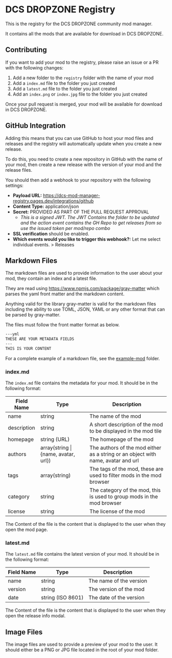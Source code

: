 # DCS DROPZONE Registry

This is the registry for the DCS DROPZONE community mod manager.

It contains all the mods that are available for download in DCS DROPZONE.

## Contributing

If you want to add your mod to the registry, please raise an issue or a PR with the following changes:

1. Add a new folder to the `registry` folder with the name of your mod
2. Add a `index.md` file to the folder you just created
3. Add a `latest.md` file to the folder you just created
4. Add an `index.png` or `index.jpg` file to the folder you just created

Once your pull request is merged, your mod will be available for download in DCS DROPZONE.

## GitHub Integration

Adding this means that you can use GitHub to host your mod files and releases
and the registry will automatically update when you create a new release.

To do this, you need to create a new repository in GitHub with the name of your mod, then create a new release
with the version of your mod and the release files.

You should then add a webhook to your repository with the following settings:

- **Payload URL:** https://dcs-mod-manager-registry.pages.dev/integrations/github
- **Content Type:** application/json
- **Secret:** PROVIDED AS PART OF THE PULL REQUEST APPROVAL 
  - *This is a signed JWT. The JWT Contains the folder to be updated and the action event contains the GH Repo to get releases from so use the issued token per mod/repo combo*
- **SSL verification** should be enabled.
- **Which events would you like to trigger this webhook?:** Let me select individual events. > Releases

## Markdown Files

The markdown files are used to provide information to the user about your mod, they contain an index
and a latest file.

They are read using https://www.npmjs.com/package/gray-matter which parses the yaml front matter and
the markdown content.

Anything valid for the library gray-matter is valid for the markdown files including the ability to
use TOML, JSON, YAML or any other format that can be parsed by gray-matter.

The files must follow the front matter format as below.

```markdown
---yml
THESE ARE YOUR METADATA FIELDS
---
THIS IS YOUR CONTENT
```

For a complete example of a markdown file, see the [example-mod](registry/example-mod) folder.

### index.md

The `index.md` file contains the metadata for your mod. It should be in the following format:

| Field Name  | Type                                 | Description                                                                      |
|-------------|--------------------------------------|----------------------------------------------------------------------------------|
| name        | string                               | The name of the mod                                                              |
| description | string                               | A short description of the mod to be displayed in the mod tile                   |
| homepage    | string (URL)                         | The homepage of the mod                                                          |
| authors     | array(string \| {name, avatar, url}) | The authors of the mod either as a string or an object with name, avatar and url |
| tags        | array(string)                        | The tags of the mod, these are used to filter mods in the mod browser            |
| category    | string                               | The category of the mod, this is used to group mods in the mod browser           |
| license     | string                               | The license of the mod                                                           |

The Content of the file is the content that is displayed to the user when they open the mod page.

### latest.md

The `latest.md` file contains the latest version of your mod. It should be in the following format:

| Field Name | Type              | Description             |
|------------|-------------------|-------------------------|
| name       | string            | The name of the version |
| version    | string            | The version of the mod  |
| date       | string (ISO 8601) | The date of the version |

The Content of the file is the content that is displayed to the user when they open the release info
modal.

## Image Files

The image files are used to provide a preview of your mod to the user. It should either be a PNG or
JPG file located in the root of your mod folder.